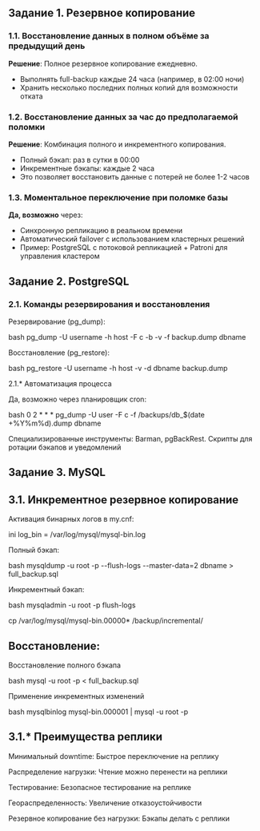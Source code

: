 ## Задание 1. Резервное копирование

### 1.1. Восстановление данных в полном объёме за предыдущий день
**Решение**: Полное резервное копирование ежедневно.
- Выполнять full-backup каждые 24 часа (например, в 02:00 ночи)
- Хранить несколько последних полных копий для возможности отката

### 1.2. Восстановление данных за час до предполагаемой поломки
**Решение**: Комбинация полного и инкрементного копирования.
- Полный бэкап: раз в сутки в 00:00
- Инкрементные бэкапы: каждые 2 часа
- Это позволяет восстановить данные с потерей не более 1-2 часов

### 1.3. Моментальное переключение при поломке базы
**Да, возможно** через:
- Синхронную репликацию в реальном времени
- Автоматический failover с использованием кластерных решений
- Пример: PostgreSQL с потоковой репликацией + Patroni для управления кластером

## Задание 2. PostgreSQL

### 2.1. Команды резервирования и восстановления

Резервирование (pg_dump):

bash
pg_dump -U username -h host -F c -b -v -f backup.dump dbname

Восстановление (pg_restore):

bash
pg_restore -U username -h host -v -d dbname backup.dump

2.1.* Автоматизация процесса

Да, возможно через планировщик cron:

bash
0 2 * * * pg_dump -U user -F c -f /backups/db_$(date +\%Y\%m\%d).dump dbname

Специализированные инструменты: Barman, pgBackRest. Скрипты для ротации бэкапов и уведомлений

## Задание 3. MySQL

## 3.1. Инкрементное резервное копирование

Активация бинарных логов в my.cnf:

ini
log_bin = /var/log/mysql/mysql-bin.log

Полный бэкап:

bash
mysqldump -u root -p --flush-logs --master-data=2 dbname > full_backup.sql

Инкрементный бэкап:

bash
mysqladmin -u root -p flush-logs

cp /var/log/mysql/mysql-bin.00000* /backup/incremental/

## Восстановление:

Восстановление полного бэкапа

bash
mysql -u root -p < full_backup.sql

Применение инкрементных изменений

bash
mysqlbinlog mysql-bin.000001 | mysql -u root -p

## 3.1.* Преимущества реплики

Минимальный downtime: Быстрое переключение на реплику

Распределение нагрузки: Чтение можно перенести на реплики

Тестирование: Безопасное тестирование на реплике

Геораспределенность: Увеличение отказоустойчивости

Резервное копирование без нагрузки: Бэкапы делать с реплики
